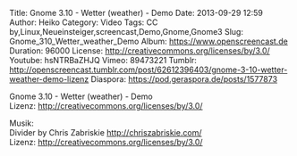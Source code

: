 Title: Gnome 3.10 - Wetter (weather) - Demo
Date: 2013-09-29 12:59
Author: Heiko
Category: Video
Tags: CC by,Linux,Neueinsteiger,screencast,Demo,Gnome,Gnome3
Slug: Gnome_310_Wetter_weather_Demo
Album: https://www.openscreencast.de
Duration: 96000
License: http://creativecommons.org/licenses/by/3.0/
Youtube: hsNTRBaZHJQ
Vimeo: 89473221
Tumblr: http://openscreencast.tumblr.com/post/62612396403/gnome-3-10-wetter-weather-demo-lizenz
Diaspora: https://pod.geraspora.de/posts/1577873

Gnome 3.10 - Wetter (weather) - Demo  
Lizenz: <http://creativecommons.org/licenses/by/3.0/>  
  
Musik:  
Divider by Chris Zabriskie <http://chriszabriskie.com/>  
Lizenz: <http://creativecommons.org/licenses/by/3.0/>

